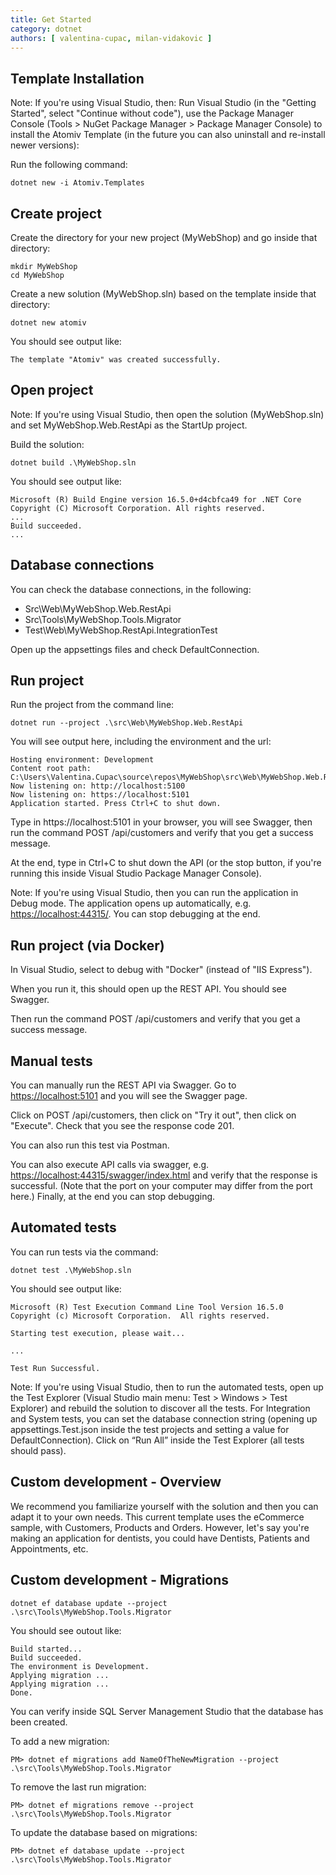```yaml
---
title: Get Started
category: dotnet
authors: [ valentina-cupac, milan-vidakovic ]
---
```


## Template Installation

Note: If you're using Visual Studio, then: Run Visual Studio \(in the "Getting Started", select "Continue without code"\), use the Package Manager Console \(Tools &gt; NuGet Package Manager &gt; Package Manager Console\) to install the Atomiv Template \(in the future you can also uninstall and re-install newer versions\):

Run the following command:

```text
dotnet new -i Atomiv.Templates
```

## Create project

Create the directory for your new project \(MyWebShop\) and go inside that directory:

```text
mkdir MyWebShop
cd MyWebShop
```

Create a new solution \(MyWebShop.sln\) based on the template inside that directory:

```text
dotnet new atomiv
```

You should see output like:

```text
The template "Atomiv" was created successfully.
```

## Open project

Note: If you're using Visual Studio, then open the solution \(MyWebShop.sln\) and set MyWebShop.Web.RestApi as the StartUp project.

Build the solution:

```text
dotnet build .\MyWebShop.sln
```

You should see output like:

```text
Microsoft (R) Build Engine version 16.5.0+d4cbfca49 for .NET Core
Copyright (C) Microsoft Corporation. All rights reserved.
...
Build succeeded.
...
```

## Database connections

You can check the database connections, in the following:

* Src\Web\MyWebShop.Web.RestApi
* Src\Tools\MyWebShop.Tools.Migrator
* Test\Web\MyWebShop.RestApi.IntegrationTest

Open up the appsettings files and check DefaultConnection.

## Run project

Run the project from the command line:

```text
dotnet run --project .\src\Web\MyWebShop.Web.RestApi
```

You will see output here, including the environment and the url:

```text
Hosting environment: Development
Content root path: C:\Users\Valentina.Cupac\source\repos\MyWebShop\src\Web\MyWebShop.Web.RestApi
Now listening on: http://localhost:5100
Now listening on: https://localhost:5101
Application started. Press Ctrl+C to shut down.
```

Type in https://localhost:5101 in your browser, you will see Swagger, then run the command POST /api/customers and verify that you get a success message.

At the end, type in Ctrl+C to shut down the API (or the stop button, if you're running this inside Visual Studio Package Manager Console).

Note: If you're using Visual Studio, then you can run the application in Debug mode. The application opens up automatically, e.g. [https://localhost:44315/](https://localhost:44315/api/values). You can stop debugging at the end.

## Run project (via Docker)

In Visual Studio, select to debug with "Docker" (instead of "IIS Express").

When you run it, this should open up the REST API. You should see Swagger.

Then run the command POST /api/customers and verify that you get a success message.

<!-- TODO: VC: Command line way currently not working for Docker, pending check -->

## Manual tests

You can manually run the REST API via Swagger. Go to [https://localhost:5101](https://localhost:5101) and you will see the Swagger page.

Click on POST /api/customers, then click on "Try it out", then click on "Execute". Check that you see the response code 201.

You can also run this test via Postman.

You can also execute API calls via swagger, e.g. [https://localhost:44315/swagger/index.html](https://localhost:44315/swagger/index.html) and verify that the response is successful. \(Note that the port on your computer may differ from the port here.\) Finally, at the end you can stop debugging.

## Automated tests

You can run tests via the command:

```text
dotnet test .\MyWebShop.sln
```

You should see output like:

```text
Microsoft (R) Test Execution Command Line Tool Version 16.5.0
Copyright (c) Microsoft Corporation.  All rights reserved.

Starting test execution, please wait...

...

Test Run Successful.
```

Note: If you're using Visual Studio, then to run the automated tests, open up the Test Explorer \(Visual Studio main menu: Test &gt; Windows &gt; Test Explorer\) and rebuild the solution to discover all the tests. For Integration and System tests, you can set the database connection string \(opening up appsettings.Test.json inside the test projects and setting a value for DefaultConnection\). Click on “Run All” inside the Test Explorer \(all tests should pass\).

## Custom development - Overview

We recommend you familiarize yourself with the solution and then you can adapt it to your own needs. This current template uses the eCommerce sample, with Customers, Products and Orders. However, let's say you're making an application for dentists, you could have Dentists, Patients and Appointments, etc.

## Custom development - Migrations



```text
dotnet ef database update --project .\src\Tools\MyWebShop.Tools.Migrator
```

You should see outout like:

```text
Build started...
Build succeeded.
The environment is Development.
Applying migration ...
Applying migration ...
Done.
```

You can verify inside SQL Server Management Studio that the database has been created.



To add a new migration:

```text
PM> dotnet ef migrations add NameOfTheNewMigration --project .\src\Tools\MyWebShop.Tools.Migrator
```

To remove the last run migration:

```text
PM> dotnet ef migrations remove --project .\src\Tools\MyWebShop.Tools.Migrator
```

To update the database based on migrations:

```text
PM> dotnet ef database update --project .\src\Tools\MyWebShop.Tools.Migrator
```
